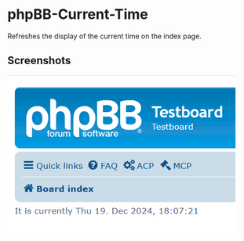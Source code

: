 # phpBB-Current-Time
 Refreshes the display of the current time on the index page.

## Screenshots
![Displayed Time](https://raw.githubusercontent.com/IMC-GER/images/refs/heads/main/screenshots/currenttime/CurrentTime.gif)
